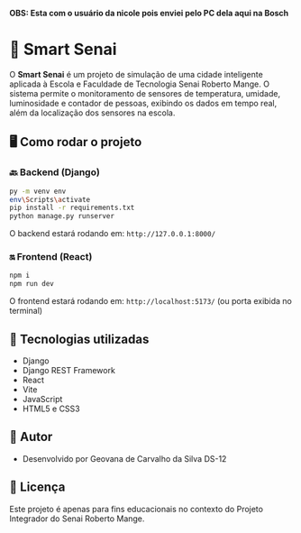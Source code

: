 **OBS: Esta com o usuário da nicole pois enviei pelo PC dela aqui na Bosch**

# 🚀 Smart Senai

O **Smart Senai** é um projeto de simulação de uma cidade inteligente aplicada à Escola e Faculdade de Tecnologia Senai Roberto Mange. O sistema permite o monitoramento de sensores de temperatura, umidade, luminosidade e contador de pessoas, exibindo os dados em tempo real, além da localização dos sensores na escola.

## 🖥️ Como rodar o projeto

### 🔙 Backend (Django)

```bash
py -m venv env
env\Scripts\activate
pip install -r requirements.txt
python manage.py runserver
```

O backend estará rodando em:
`http://127.0.0.1:8000/`

### 🔛 Frontend (React)

```bash
npm i
npm run dev
```

O frontend estará rodando em:
`http://localhost:5173/` (ou porta exibida no terminal)

## 🚀 Tecnologias utilizadas

- Django
- Django REST Framework
- React
- Vite
- JavaScript
- HTML5 e CSS3

## 👤 Autor

- Desenvolvido por Geovana de Carvalho da Silva DS-12

## 🚫 Licença

Este projeto é apenas para fins educacionais no contexto do Projeto Integrador do Senai Roberto Mange.
